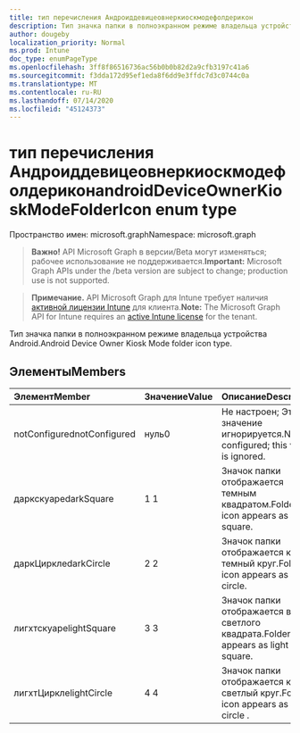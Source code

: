 ```yaml
---
title: тип перечисления Андроиддевицеовнеркиоскмодефолдерикон
description: Тип значка папки в полноэкранном режиме владельца устройства Android.
author: dougeby
localization_priority: Normal
ms.prod: Intune
doc_type: enumPageType
ms.openlocfilehash: 3ff8f86516736ac56b0b0b82d2a9cfb3197c41a6
ms.sourcegitcommit: f3dda172d95ef1eda8f6dd9e3ffdc7d3c0744c0a
ms.translationtype: MT
ms.contentlocale: ru-RU
ms.lasthandoff: 07/14/2020
ms.locfileid: "45124373"
---
```

# <a name="androiddeviceownerkioskmodefoldericon-enum-type"></a><span data-ttu-id="44dd7-103">тип перечисления Андроиддевицеовнеркиоскмодефолдерикон</span><span class="sxs-lookup"><span data-stu-id="44dd7-103">androidDeviceOwnerKioskModeFolderIcon enum type</span></span>

<span data-ttu-id="44dd7-104">Пространство имен: microsoft.graph</span><span class="sxs-lookup"><span data-stu-id="44dd7-104">Namespace: microsoft.graph</span></span>

> <span data-ttu-id="44dd7-105">**Важно!** API Microsoft Graph в версии/Beta могут изменяться; рабочее использование не поддерживается.</span><span class="sxs-lookup"><span data-stu-id="44dd7-105">**Important:** Microsoft Graph APIs under the /beta version are subject to change; production use is not supported.</span></span>

> <span data-ttu-id="44dd7-106">**Примечание.** API Microsoft Graph для Intune требует наличия [активной лицензии Intune](https://go.microsoft.com/fwlink/?linkid=839381) для клиента.</span><span class="sxs-lookup"><span data-stu-id="44dd7-106">**Note:** The Microsoft Graph API for Intune requires an [active Intune license](https://go.microsoft.com/fwlink/?linkid=839381) for the tenant.</span></span>

<span data-ttu-id="44dd7-107">Тип значка папки в полноэкранном режиме владельца устройства Android.</span><span class="sxs-lookup"><span data-stu-id="44dd7-107">Android Device Owner Kiosk Mode folder icon type.</span></span>

## <a name="members"></a><span data-ttu-id="44dd7-108">Элементы</span><span class="sxs-lookup"><span data-stu-id="44dd7-108">Members</span></span>
|<span data-ttu-id="44dd7-109">Элемент</span><span class="sxs-lookup"><span data-stu-id="44dd7-109">Member</span></span>|<span data-ttu-id="44dd7-110">Значение</span><span class="sxs-lookup"><span data-stu-id="44dd7-110">Value</span></span>|<span data-ttu-id="44dd7-111">Описание</span><span class="sxs-lookup"><span data-stu-id="44dd7-111">Description</span></span>|
|:---|:---|:---|
|<span data-ttu-id="44dd7-112">notConfigured</span><span class="sxs-lookup"><span data-stu-id="44dd7-112">notConfigured</span></span>|<span data-ttu-id="44dd7-113">нуль</span><span class="sxs-lookup"><span data-stu-id="44dd7-113">0</span></span>|<span data-ttu-id="44dd7-114">Не настроен; Это значение игнорируется.</span><span class="sxs-lookup"><span data-stu-id="44dd7-114">Not configured; this value is ignored.</span></span>|
|<span data-ttu-id="44dd7-115">даркскуаре</span><span class="sxs-lookup"><span data-stu-id="44dd7-115">darkSquare</span></span>|<span data-ttu-id="44dd7-116">1 </span><span class="sxs-lookup"><span data-stu-id="44dd7-116">1</span></span>|<span data-ttu-id="44dd7-117">Значок папки отображается темным квадратом.</span><span class="sxs-lookup"><span data-stu-id="44dd7-117">Folder icon appears as dark square.</span></span>|
|<span data-ttu-id="44dd7-118">даркЦиркле</span><span class="sxs-lookup"><span data-stu-id="44dd7-118">darkCircle</span></span>|<span data-ttu-id="44dd7-119">2 </span><span class="sxs-lookup"><span data-stu-id="44dd7-119">2</span></span>|<span data-ttu-id="44dd7-120">Значок папки отображается как темный круг.</span><span class="sxs-lookup"><span data-stu-id="44dd7-120">Folder icon appears as dark circle.</span></span>|
|<span data-ttu-id="44dd7-121">лигхтскуаре</span><span class="sxs-lookup"><span data-stu-id="44dd7-121">lightSquare</span></span>|<span data-ttu-id="44dd7-122">3 </span><span class="sxs-lookup"><span data-stu-id="44dd7-122">3</span></span>|<span data-ttu-id="44dd7-123">Значок папки отображается в виде светлого квадрата.</span><span class="sxs-lookup"><span data-stu-id="44dd7-123">Folder icon appears as light square.</span></span>|
|<span data-ttu-id="44dd7-124">лигхтЦиркле</span><span class="sxs-lookup"><span data-stu-id="44dd7-124">lightCircle</span></span>|<span data-ttu-id="44dd7-125">4 </span><span class="sxs-lookup"><span data-stu-id="44dd7-125">4</span></span>|<span data-ttu-id="44dd7-126">Значок папки отображается как светлый круг.</span><span class="sxs-lookup"><span data-stu-id="44dd7-126">Folder icon appears as light circle  .</span></span>|



